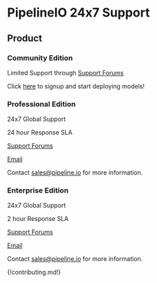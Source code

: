 # PipelineIO 24x7 Support 
## Product
### Community Edition
Limited Support through [Support Forums](https://pipelineio.zendesk.com)

Click [here](http://community.pipeline.io) to signup and start deploying models!

### Professional Edition
24x7 Global Support

24 hour Response SLA

[Support Forums](https://pipelineio.zendesk.com)

[Email](mailto:help@pipeline.io)

Contact [sales@pipeline.io](mailto:sales@pipeline.io) for more information.

### Enterprise Edition
24x7 Global Support

2 hour Response SLA

[Support Forums](https://pipelineio.zendesk.com)

[Email](mailto:help@pipeline.io)

Contact [sales@pipeline.io](mailto:sales@pipeline.io) for more information.

{!contributing.md!}
